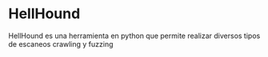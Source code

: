 # HellHound
HellHound es una herramienta en python que permite realizar diversos tipos de escaneos crawling y fuzzing 
